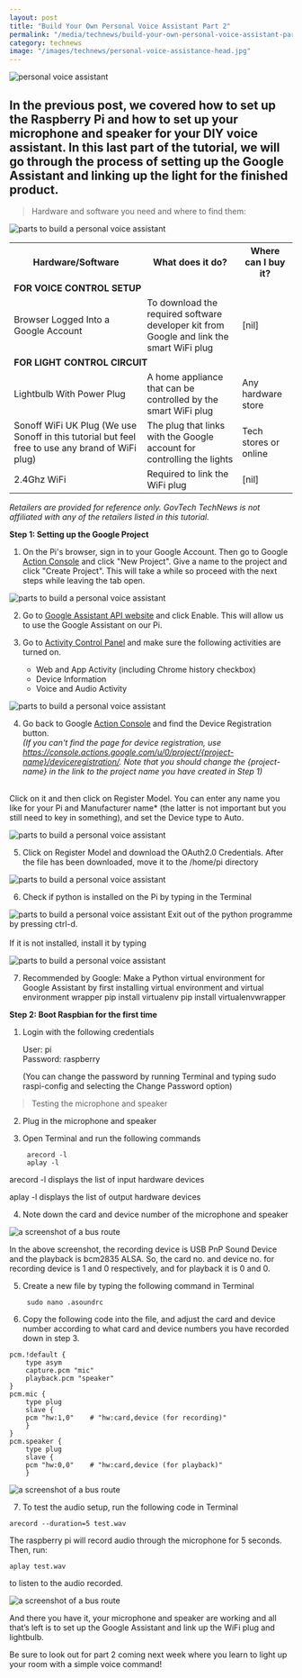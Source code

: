 ```yaml
---
layout: post
title: "Build Your Own Personal Voice Assistant Part 2"
permalink: "/media/technews/build-your-own-personal-voice-assistant-part2"
category: technews
image: "/images/technews/personal-voice-assistance-head.jpg"
---
```


![personal voice assistant](/images/technews/personal-voice-assistance-head.jpg)


In the previous post, we covered how to set up the Raspberry Pi and how to set up your microphone and speaker for your DIY voice assistant. In this last part of the tutorial, we will go through the process of setting up the Google Assistant and linking up the light for the finished product. 
---



> Hardware and software you need and where to find them:
 
 ![parts to build a personal voice assistant](/images/technews/personal-voice-assistant1.jpg)
  
 
 <table class="table-h">
  <tr>
    <!-- <th>TRANS Lab</th> -->
    <th>Hardware/Software</th>
    <th>What does it do?</th>
    <th>Where can I buy it?</th>
  </tr>
  <tr>
	  <td colspan="3"><b>FOR VOICE CONTROL SETUP</b></td>
  </tr>	
  <tr>
    <!-- <td colspan="3">TRANS Lab: A*STAR</td> -->
    <td>Browser Logged Into a Google Account</td>
    <td>To download the required software developer kit from Google and link the smart WiFi plug</td>
    <td>[nil]</td>
  </tr>
  <tr>
	  <td colspan="3"> <b>FOR LIGHT CONTROL CIRCUIT</b></td>
  </tr>	
  <tr>
    <!-- <td rowspan="5">NTU</td> -->
    <td>Lightbulb With Power Plug</td>
    <td>A home appliance that can be controlled by the smart WiFi plug</td>
    <td>Any hardware store</td>
  </tr> 
   <tr>
    <td>Sonoff WiFi UK Plug (We use Sonoff in this tutorial but feel free to use any brand of WiFi plug)</td>
    <td>The plug that links with the Google account for controlling the lights</td>
    <td>Tech stores or online</td>
  </tr> 
  <tr>
    <td>2.4Ghz WiFi</td>
    <td>Required to link the WiFi plug</td>
    <td>[nil]</td>
  </tr>
</table>
 
*Retailers are provided for reference only. GovTech TechNews is not affiliated with any of the retailers listed in this tutorial.*


**Step 1: Setting up the Google Project**

1. On the Pi's browser, sign in to your Google Account. Then go to Google [Action Console](https://console.actions.google.com/) and click "New Project". Give a name to the project and click "Create Project". This will take a while so proceed with the next steps while leaving the tab open. 

![parts to build a personal voice assistant](/images/technews/personal-voice-assistant1.jpg)

2. Go to [Google Assistant API website](https://console.developers.google.com/apis/api/embeddedassistant.googleapis.com/overview?pli=1) and click Enable. This will allow us to use the Google Assistant on our Pi.

3. Go to [Activity Control Panel](https://myaccount.google.com/activitycontrols?pli=1) and make sure the following activities are turned on.
   * Web and App Activity (including Chrome history checkbox)
   * Device Information
   * Voice and Audio Activity

![parts to build a personal voice assistant](/images/technews/personal-voice-assistant1.jpg)

4. Go back to Google [Action Console](https://console.actions.google.com) and find the Device Registration button.<br>
*(If you can't find the page for device registration, use https://console.actions.google.com/u/0/project/{project-name}/deviceregistration/. Note that you should change the {project-name} in the link to the project name you have created in Step 1)*<br>
<br>
Click on it and then click on Register Model. You can enter any name you like for your Pi and Manufacturer name* (the latter is not important but you still need to key in something), and set the Device type to Auto.

![parts to build a personal voice assistant](/images/technews/personal-voice-assistant1.jpg)

5. Click on Register Model and download the OAuth2.0 Credentials. After the file has been downloaded, move it to the /home/pi directory

![parts to build a personal voice assistant](/images/technews/personal-voice-assistant1.jpg)

6. Check if python is installed on the Pi by typing in the Terminal

![parts to build a personal voice assistant](/images/technews/personal-voice-assistant1.jpg)
Exit out of the python programme by pressing ctrl-d.<br>
<br>
If it is not installed, install it by typing

![parts to build a personal voice assistant](/images/technews/personal-voice-assistant1.jpg)

7. Recommended by Google: Make a Python virtual environment for Google Assistant by first installing virtual environment and virtual environment wrapper
        pip install virtualenv
        pip install virtualenvwrapper
        

**Step 2: Boot Raspbian for the first time**

1. Login with the following credentials

    User: pi<br />Password: raspberry 

    (You can change the password by running Terminal and typing sudo raspi-config and selecting the Change Password option)

> Testing the microphone and speaker

2. Plug in the microphone and speaker
3. Open Terminal and run the following commands

        arecord -l
        aplay -l

arecord -l displays the list of input hardware devices

aplay -l displays the list of output hardware devices


4. Note down the card and device number of the microphone and speaker 

![a screenshot of a bus route](/images/technews/personal-voice-assistant2.jpg)

In the above screenshot, the recording device is USB PnP Sound Device and the playback is bcm2835 ALSA. So, the card no. and device no. for recording device is 1 and 0 respectively, and for playback it is 0 and 0.

5. Create a new file by typing the following command in Terminal

        sudo nano .asoundrc

6.   Copy the following code into the file, and adjust the card and device number according to what card and device numbers you have recorded down in step 3.

	pcm.!default {
	    type asym
	    capture.pcm "mic"
	    playback.pcm "speaker"
	}
	pcm.mic {
	    type plug
	    slave {
		pcm "hw:1,0"	# "hw:card,device (for recording)"
	    }
	}
	pcm.speaker {
	    type plug
	    slave {
		pcm "hw:0,0"	# "hw:card,device (for playback)"
	    }


![a screenshot of a bus route](/images/technews/personal-voice-assistant3.jpg)

7.   To test the audio setup, run the following code in Terminal

	arecord --duration=5 test.wav
	
The raspberry pi will record audio through the microphone for 5 seconds.
Then, run:


	aplay test.wav

to listen to the audio recorded.

![a screenshot of a bus route](/images/technews/personal-voice-assistant4.jpg)

And there you have it, your microphone and speaker are working and all that’s left is to set up the Google Assistant and link up the WiFi plug and lightbulb. 

Be sure to look out for part 2 coming next week where you learn to light up your room with a simple voice command!
